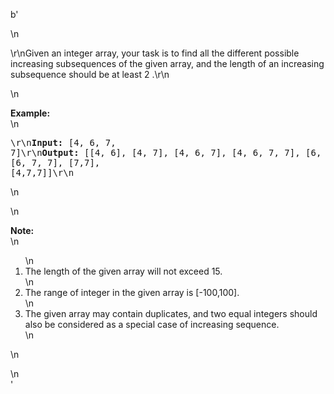 b'<div class="question-description">\n<p><p>\r\nGiven an integer array, your task is to find all the different possible increasing subsequences of the given array, and the length of an increasing subsequence should be at least 2 .\r\n</p>\n<p><b>Example:</b><br/>\n<pre>\r\n<b>Input:</b> [4, 6, 7, 7]\r\n<b>Output:</b> [[4, 6], [4, 7], [4, 6, 7], [4, 6, 7, 7], [6, 7], [6, 7, 7], [7,7], [4,7,7]]\r\n</pre>\n</p>\n<p><b>Note:</b><br/>\n<ol>\n<li>The length of the given array will not exceed 15.</li>\n<li>The range of integer in the given array is [-100,100].</li>\n<li>The given array may contain duplicates, and two equal integers should also be considered as a special case of increasing sequence.</li>\n</ol>\n</p></p>\n</div>'